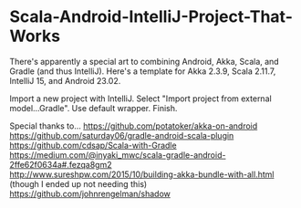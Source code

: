 # Scala-Android-IntelliJ-Project-That-Works
There's apparently a special art to combining Android, Akka, Scala, and Gradle (and thus IntelliJ). Here's a template for Akka 2.3.9, Scala 2.11.7, IntelliJ 15, and Android 23.02. 
  
Import a new project with IntelliJ. Select "Import project from external model...Gradle". Use default wrapper. Finish.

Special thanks to...
https://github.com/potatoker/akka-on-android  
https://github.com/saturday06/gradle-android-scala-plugin  
https://github.com/cdsap/Scala-with-Gradle  
https://medium.com/@inyaki_mwc/scala-gradle-android-2ffe62f0634a#.fezqa8gm2  
http://www.sureshpw.com/2015/10/building-akka-bundle-with-all.html (though I ended up not needing this)  
https://github.com/johnrengelman/shadow  

